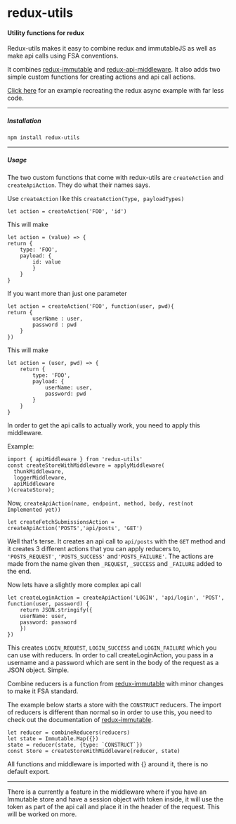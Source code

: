 # redux-utils
#### Utility functions for redux 

Redux-utils makes it easy to combine redux and immutableJS as well as make api calls using FSA conventions.

It combines
[redux-immutable](https://github.com/gajus/redux-immutable) and
[redux-api-middleware](https://github.com/agraboso/redux-api-middleware).
It also adds two simple custom functions for creating actions and api call actions.

[Click here](https://github.com/gajus/redux-immutable) for an example recreating the redux async example with far less code.

---
##### Installation

`npm install redux-utils`

---

##### Usage 

The two custom functions that come with redux-utils are `createAction` and `createApiAction`. They do what their names says.

Use `createAction` like this `createAction(Type, payloadTypes)`

`let action = createAction('FOO', 'id')`

This will make

    let action = (value) => {
    return {
        type: 'FOO',
        payload: {
            id: value
            }
        }
    }

If you want more than just one parameter

    let action = createAction('FOO', function(user, pwd){
    return {
            userName : user,
            password : pwd
        }
    })
This will make 

    let action = (user, pwd) => {
        return {
            type: 'FOO',
            payload: {
                userName: user,
                password: pwd
            }
        }
    }

In order to get the api calls to actually work, you need to apply this middleware.

Example: 

    import { apiMiddleware } from 'redux-utils'
    const createStoreWithMiddleware = applyMiddleware(
      thunkMiddleware,
      loggerMiddleware,
      apiMiddleware
    )(createStore);

Now, `createApiAction(name, endpoint, method, body, rest(not Implemented yet))`

`let createFetchSubmissionsAction = createApiAction('POSTS','api/posts', 'GET')`

Well that's terse. It creates an api call to `api/posts` with the `GET` method and it creates 3 different actions that you can apply reducers to, `'POSTS_REQUEST'`, `'POSTS_SUCCESS'` and`'POSTS_FAILURE'`. The actions are made from the name given then `_REQUEST`, `_SUCCESS` and `_FAILURE` added to the end.

Now lets have a slightly more complex api call

    let createLoginAction = createApiAction('LOGIN', 'api/login', 'POST',
    function(user, password) {
        return JSON.stringify({
        userName: user,
        password: password
        })
    })
    
This creates `LOGIN_REQUEST`, `LOGIN_SUCCESS` and `LOGIN_FAILURE` which you can use with reducers. In order to call createLoginAction, you pass in a username and a password which are sent in the body of the request as a JSON object. Simple.

Combine reducers is a function from [redux-immutable](https://github.com/gajus/redux-immutable) with minor changes to make it FSA standard. 

The example below starts a store with the `CONSTRUCT` reducers. The import of reducers is different than normal so in order to use this, you need to check out the documentation of [redux-immutable](https://github.com/gajus/redux-immutable).

    let reducer = combineReducers(reducers)
    let state = Immutable.Map({})
    state = reducer(state, {type: `CONSTRUCT`})
    const Store = createStoreWithMiddleware(reducer, state)

All functions and middleware is imported with {} around it, there is no default export.

---

There is a currently a feature in the middleware where if you have an Immutable store and have a session object with token inside, it will use the token as part of the api call and place it in the header of the request. This will be worked on more.

